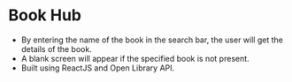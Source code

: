 # Book Hub

- By entering the name of the book in the search bar, the user will get the details of the book.
- A blank screen will appear if the specified book is not present.
- Built using ReactJS and Open Library API. 
